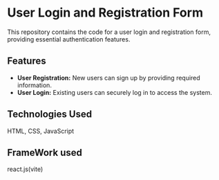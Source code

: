 # User Login and Registration Form

This repository contains the code for a user login and registration form, providing essential authentication features.

## Features

- **User Registration:** New users can sign up by providing required information.
- **User Login:** Existing users can securely log in to access the system.

## Technologies Used

HTML, CSS, JavaScript

## FrameWork used

react.js(vite)

